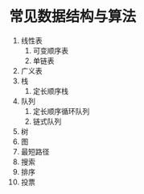 # 常见数据结构与算法

1. 线性表
   1. 可变顺序表
   1. 单链表
2. 广义表
3. 栈
   1. 定长顺序栈
4. 队列
   1. 定长顺序循环队列
   1. 链式队列
5. 树
6. 图
7. 最短路径
8. 搜索
9. 排序
10. 投票
